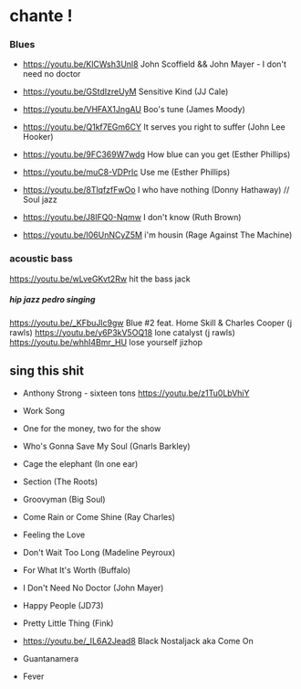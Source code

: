# chante ! 
### Blues 
* https://youtu.be/KlCWsh3Unl8 John Scoffield && John Mayer - I don't need no doctor
* https://youtu.be/GStdIzreUyM Sensitive Kind (JJ Cale)
* https://youtu.be/VHFAX1JngAU Boo's tune (James Moody)
* https://youtu.be/Q1kf7EGm6CY It serves you right to suffer (John Lee Hooker)
* https://youtu.be/9FC369W7wdg How blue can you get (Esther Phillips)
* https://youtu.be/muC8-VDPrIc Use me (Esther Phillips)
* https://youtu.be/8TlqfzfFwOo I who have nothing (Donny Hathaway) // Soul jazz 

* https://youtu.be/J8IFQ0-Nqmw I don't know (Ruth Brown)
* https://youtu.be/I06UnNCyZ5M i'm housin (Rage Against The Machine)

### acoustic bass
https://youtu.be/wLveGKvt2Rw hit the bass jack

##### hip jazz pedro singing
https://youtu.be/_KFbuJlc9gw Blue #2 feat. Home Skill & Charles Cooper (j rawls)
https://youtu.be/y6P3kV5OQ18 lone catalyst (j rawls)
https://youtu.be/whhI4Bmr_HU lose yourself jizhop

## sing this shit
- Anthony Strong - sixteen tons https://youtu.be/z1Tu0LbVhiY
- Work Song
- One for the money, two for the show
- Who's Gonna Save My Soul (Gnarls Barkley)
- Cage the elephant (In one ear)
- Section (The Roots)
- Groovyman (Big Soul)
- Come Rain or Come Shine (Ray Charles)
- Feeling the Love
- Don't Wait Too Long (Madeline Peyroux)
- For What It's Worth (Buffalo)
- I Don't Need No Doctor (John Mayer)
- Happy People (JD73)
- Pretty Little Thing (Fink)

- https://youtu.be/_IL6A2Jead8 Black Nostaljack aka Come On 

- Guantanamera
- Fever